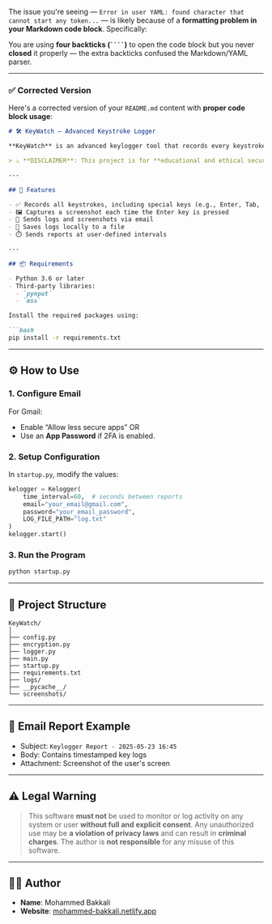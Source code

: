 The issue you're seeing — `Error in user YAML: found character that cannot start any token...` — is likely because of a **formatting problem in your Markdown code block**. Specifically:

You are using **four backticks (` ```` `)** to open the code block but you never **closed** it properly — the extra backticks confused the Markdown/YAML parser.

---

### ✅ **Corrected Version**

Here's a corrected version of your `README.md` content with **proper code block usage**:

````markdown
# 🛠️ KeyWatch – Advanced Keystroke Logger

**KeyWatch** is an advanced keylogger tool that records every keystroke made by a user and includes additional features like screen capturing and periodic email reporting.

> ⚠️ **DISCLAIMER**: This project is for **educational and ethical security research purposes only**. Do **NOT** use it for malicious or unauthorized monitoring. Unauthorized keylogging is illegal in many countries.

---

## 📌 Features

- ✅ Records all keystrokes, including special keys (e.g., Enter, Tab, Space)
- 🖼️ Captures a screenshot each time the Enter key is pressed
- 📧 Sends logs and screenshots via email
- 🧾 Saves logs locally to a file
- ⏱️ Sends reports at user-defined intervals

---

## 📦 Requirements

- Python 3.6 or later
- Third-party libraries:
  - `pynput`
  - `mss`

Install the required packages using:

```bash
pip install -r requirements.txt
````

---

## ⚙️ How to Use

### 1. Configure Email

For Gmail:

* Enable “Allow less secure apps” OR
* Use an **App Password** if 2FA is enabled.

### 2. Setup Configuration

In `startup.py`, modify the values:

```python
kelogger = Kelogger(
    time_interval=60,  # seconds between reports
    email="your_email@gmail.com",
    password="your_email_password",
    LOG_FILE_PATH="log.txt"
)
kelogger.start()
```

### 3. Run the Program

```bash
python startup.py
```

---

## 📁 Project Structure

```
KeyWatch/
│
├── config.py
├── encryption.py
├── logger.py
├── main.py
├── startup.py
├── requirements.txt
├── logs/
├── __pycache__/
└── screenshots/
```

---

## 📧 Email Report Example

* Subject: `Keylogger Report - 2025-05-23 16:45`
* Body: Contains timestamped key logs
* Attachment: Screenshot of the user's screen

---

## ⚠️ Legal Warning

> This software **must not** be used to monitor or log activity on any system or user **without full and explicit consent**.
> Any unauthorized use may be **a violation of privacy laws** and can result in **criminal charges**.
> The author is **not responsible** for any misuse of this software.

---

## 👨‍💻 Author

* **Name**: Mohammed Bakkali
* **Website**: [mohammed-bakkali.netlify.app](https://mohammed-bakkali.netlify.app)

```


